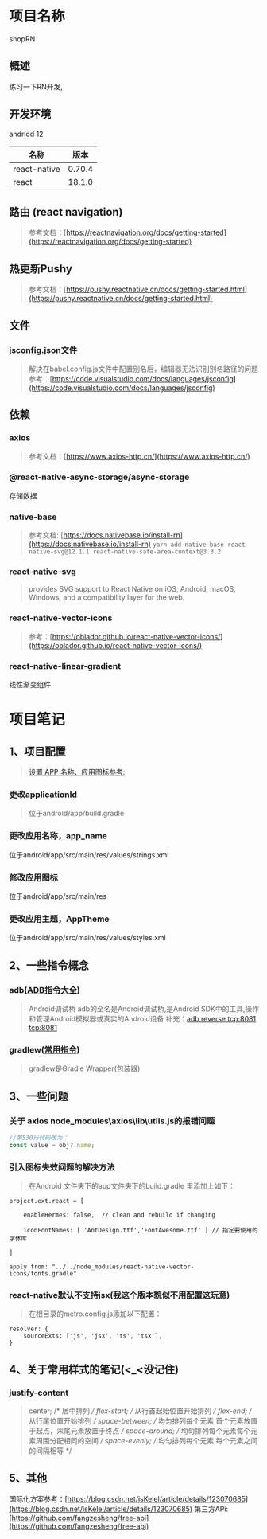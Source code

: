 # 项目名称 
shopRN

## 概述
练习一下RN开发,

## 开发环境
andriod 12

| 名称| 版本
|----|----
| react-native | 0.70.4
| react| 18.1.0


## 路由 (react navigation)
>参考文档：[https://reactnavigation.org/docs/getting-started](https://reactnavigation.org/docs/getting-started)

## 热更新Pushy
>参考文档：[https://pushy.reactnative.cn/docs/getting-started.html](https://pushy.reactnative.cn/docs/getting-started.html)

## 文件
### jsconfig.json文件
> 解决在babel.config.js文件中配置别名后，编辑器无法识别别名路径的问题
> 参考：[https://code.visualstudio.com/docs/languages/jsconfig](https://code.visualstudio.com/docs/languages/jsconfig)



## 依赖

### axios
> 参考文档：[https://www.axios-http.cn/](https://www.axios-http.cn/)

### @react-native-async-storage/async-storage
存储数据

### native-base
>参考文档: [https://docs.nativebase.io/install-rn](https://docs.nativebase.io/install-rn)
```yarn add native-base react-native-svg@12.1.1 react-native-safe-area-context@3.3.2 ```

### react-native-svg
> provides SVG support to React Native on iOS, Android, macOS, Windows, and a compatibility layer for the web.

### react-native-vector-icons
>参考：[https://oblador.github.io/react-native-vector-icons/](https://oblador.github.io/react-native-vector-icons/)

### react-native-linear-gradient
线性渐变组件




# 项目笔记
## 1、项目配置
>[设置 APP 名称、应用图标参考:](http://t.zoukankan.com/guanpingping-p-11360376.html)
### 更改applicationId
>位于android/app/build.gradle
### 更改应用名称，app_name
位于android/app/src/main/res/values/strings.xml
### 修改应用图标
位于android/app/src/main/res
### 更改应用主题，AppTheme
位于android/app/src/main/res/values/styles.xml


## 2、一些指令概念
### adb([ADB指令大全](https://blog.csdn.net/u013769274/article/details/89873697))
>Android调试桥
adb的全名是Android调试桥,是Android SDK中的工具,操作和管理Android模拟器或真实的Android设备
>补充：[adb reverse tcp:8081 tcp:8081](https://blog.csdn.net/suwu150/article/details/115800725)

### gradlew([常用指令](https://www.jianshu.com/p/5d8590993904))
>gradlew是Gradle Wrapper(包装器)


## 3、一些问题

### 关于 axios node_modules\axios\lib\utils.js的报错问题

```javaScript
//第530行代码改为：
const value = obj?.name;
```

### 引入图标失效问题的解决方法
> 在Android 文件夹下的app文件夹下的build.gradle 里添加上如下：
``` 
project.ext.react = [

    enableHermes: false,  // clean and rebuild if changing

    iconFontNames: [ 'AntDesign.ttf','FontAwesome.ttf' ] // 指定要使用的字体库

]

apply from: "../../node_modules/react-native-vector-icons/fonts.gradle"
```

### react-native默认不支持jsx(我这个版本貌似不用配置这玩意)
>在根目录的metro.config.js添加以下配置：
```
resolver: {
    sourceExts: ['js', 'jsx', 'ts', 'tsx'],
}
```

## 4、关于常用样式的笔记(<_<没记住)
### justify-content
> center;     /* 居中排列 */
> flex-start; /* 从行首起始位置开始排列 */
> flex-end;   /* 从行尾位置开始排列 */
> space-between;  /* 均匀排列每个元素 首个元素放置于起点，末尾元素放置于终点 */
> space-around;  /* 均匀排列每个元素每个元素周围分配相同的空间 */
> space-evenly;  /* 均匀排列每个元素 每个元素之间的间隔相等 */


## 5、其他
国际化方案参考：[https://blog.csdn.net/isKelel/article/details/123070685](https://blog.csdn.net/isKelel/article/details/123070685)
第三方APi:[https://github.com/fangzesheng/free-api](https://github.com/fangzesheng/free-api)
